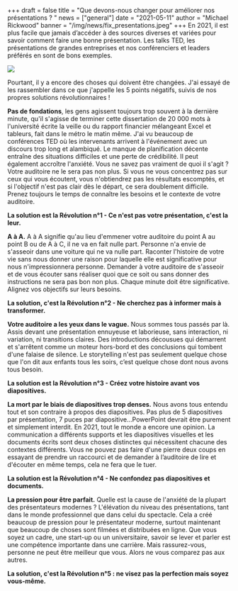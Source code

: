 +++
draft = false
title = "Que devons-nous changer pour améliorer nos présentations ? "
news = ["general"]
date = "2021-05-11"
author = "Michael Rickwood"
banner = "/img/news/fix_presentations.jpeg"
+++
En 2021, il est plus facile que jamais d’accéder à des sources diverses et variées pour savoir comment faire une bonne présentation. Les talks TED, les présentations de grandes entreprises et nos conférenciers et leaders préférés en sont de bons exemples.

![](/img/news/fix_presentations.jpeg)

Pourtant, il y a encore des choses qui doivent être changées. J'ai essayé de les rassembler dans ce que j'appelle les 5 points négatifs, suivis de nos propres solutions révolutionnaires !

**Pas de fondations**, les gens agissent toujours trop souvent à la dernière minute, qu'il s'agisse de terminer cette dissertation de 20 000 mots à l'université écrite la veille ou du rapport financier mélangeant Excel et tableurs, fait dans le métro le matin même. J'ai vu beaucoup de conférences TED où les intervenants arrivent à l'événement avec un discours trop long et alambiqué. Le manque de planification décente entraîne des situations difficiles et une perte de crédibilité. Il peut également accroître l'anxiété. Vous ne savez pas vraiment de quoi il s'agit ? Votre auditoire ne le sera pas non plus. Si vous ne vous concentrez pas sur ceux qui vous écoutent, vous n'obtiendrez pas les résultats escomptés, et si l'objectif n'est pas clair dès le départ, ce sera doublement difficile. Prenez toujours le temps de connaître les besoins et le contexte de votre auditoire. 

**La solution est la Révolution n°1 - Ce n'est pas votre présentation, c'est la leur.** 

**A à A.** A à A signifie qu'au lieu d'emmener votre auditoire du point A au point B ou de A à C, il ne va en fait nulle part. Personne n'a envie de s'asseoir dans une voiture qui ne va nulle part. Raconter l'histoire de votre vie sans nous donner une raison pour laquelle elle est significative pour nous n'impressionnera personne. Demander à votre auditoire de s'asseoir et de vous écouter sans réaliser quoi que ce soit ou sans donner des instructions ne sera pas bon non plus. Chaque minute doit être significative. Alignez vos objectifs sur leurs besoins. 

**La solution, c'est la Révolution n°2 - Ne cherchez pas à informer mais à transformer.**

**Votre auditoire a les yeux dans le vague.** Nous sommes tous passés par là. Assis devant une présentation ennuyeuse et laborieuse, sans interaction, ni variation, ni transitions claires. Des introductions décousues qui démarrent et s'arrêtent comme un moteur hors-bord et des conclusions qui tombent d'une falaise de silence. Le storytelling n'est pas seulement quelque chose que l'on dit aux enfants tous les soirs, c’est quelque chose dont nous avons tous besoin. 

**La solution est la Révolution n°3 - Créez votre histoire avant vos diapositives.**

**La mort par le biais de diapositives trop denses.** Nous avons tous entendu tout et son contraire à propos des diapositives. Pas plus de 5 diapositives par présentation, 7 puces par diapositive…PowerPoint devrait être purement et simplement interdit. En 2021, tout le monde a encore une opinion. La communication a différents supports et les diapositives visuelles et les documents écrits sont deux choses distinctes qui nécessitent chacune des contextes différents. Vous ne pouvez pas faire d'une pierre deux coups en essayant de prendre un raccourci et de demander à l’auditoire de lire et d'écouter en même temps, cela ne fera que le tuer.

**La solution est la Révolution n°4 - Ne confondez pas diapositives et documents.**

**La pression pour être parfait.** Quelle est la cause de l'anxiété de la plupart des présentateurs modernes ? L'élévation du niveau des présentations, tant dans le monde professionnel que dans celui du spectacle. Cela a créé beaucoup de pression pour le présentateur moderne, surtout maintenant que beaucoup de choses sont filmées et distribuées en ligne. Que vous soyez un cadre, une start-up ou un universitaire, savoir se lever et parler est une compétence importante dans une carrière. Mais rassurez-vous, personne ne peut être meilleur que vous. Alors ne vous comparez pas aux autres. 

**La solution, c'est la Révolution n°5 : ne visez pas la perfection mais soyez vous-même.**